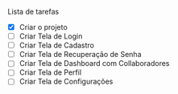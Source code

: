 Lista de tarefas

- [X] Criar o projeto
- [ ] Criar Tela de Login
- [ ] Criar Tela de Cadastro
- [ ] Criar Tela de Recuperação de Senha
- [ ] Criar Tela de Dashboard com Collaboradores
- [ ] Criar Tela de Perfil
- [ ] Criar Tela de Configurações

